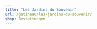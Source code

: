 ```yaml
---
title: "Les Jardins du Souvenir"
url: /gatineau/les-jardins-du-souvenir/
shop: Bestattungen
---
```

